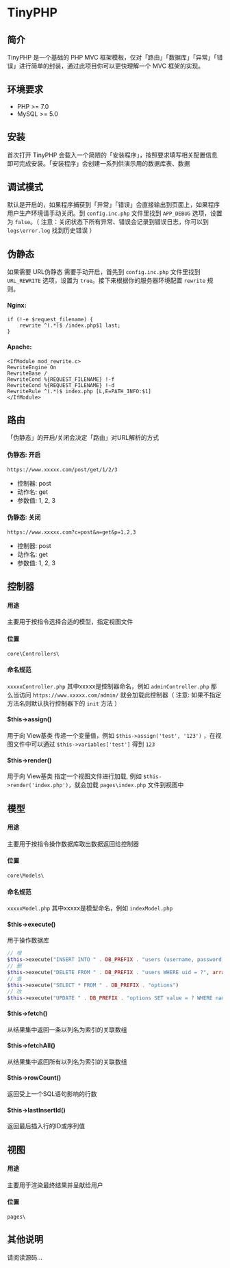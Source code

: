 # TinyPHP

## 简介

TinyPHP 是一个基础的 PHP MVC 框架模板，仅对「路由」「数据库」「异常」「错误」进行简单的封装，通过此项目你可以更快理解一个 MVC 框架的实现。

## 环境要求

- PHP >= 7.0
- MySQL >= 5.0

## 安装

首次打开 TinyPHP 会载入一个简陋的「安装程序」，按照要求填写相关配置信息即可完成安装。「安装程序」会创建一系列供演示用的数据库表、数据

## 调试模式

默认是开启的，如果程序捕获到「异常」「错误」会直接输出到页面上，如果程序用户生产环境请手动关闭。到 `config.inc.php` 文件里找到 `APP_DEBUG` 选项，设置为 `false`。（ 注意：关闭状态下所有异常、错误会记录到错误日志，你可以到 `logs\error.log` 找到历史错误 ）

## 伪静态

如果需要 URL伪静态 需要手动开启，首先到 `config.inc.php` 文件里找到 `URL_REWRITE` 选项，设置为 `true`。接下来根据你的服务器环境配置 `rewrite` 规则。

#### Nginx:
```
if (!-e $request_filename) {
    rewrite ^(.*)$ /index.php$1 last;
}
```

#### Apache:
```
<IfModule mod_rewrite.c>
RewriteEngine On
RewriteBase /
RewriteCond %{REQUEST_FILENAME} !-f
RewriteCond %{REQUEST_FILENAME} !-d
RewriteRule ^(.*)$ index.php [L,E=PATH_INFO:$1]
</IfModule>
```

## 路由

「伪静态」的开启/关闭会决定「路由」对URL解析的方式

#### 伪静态: 开启

`https://www.xxxxx.com/post/get/1/2/3`

- 控制器: post
- 动作名: get
- 参数值: 1, 2, 3

#### 伪静态: 关闭

`https://www.xxxxx.com?c=post&a=get&p=1,2,3`

- 控制器: post
- 动作名: get
- 参数值: 1, 2, 3

## 控制器

#### 用途

主要用于按指令选择合适的模型，指定视图文件

#### 位置

`core\Controllers\`

#### 命名规范

`xxxxxController.php` 其中xxxxx是控制器命名，例如 `adminController.php` 那么当访问 `https://www.xxxxx.com/admin/` 就会加载此控制器（ 注意: 如果不指定方法名则默认执行控制器下的 `init` 方法 ）

#### $this->assign()

用于向 View基类 传递一个变量值，例如 `$this->assign('test', '123')` ，在视图文件中可以通过 `$this->variables['test']` 得到 `123`

#### $this->render()

用于向 View基类 指定一个视图文件进行加载, 例如 `$this->render('index.php')`，就会加载 `pages\index.php` 文件到视图中

## 模型

#### 用途

主要用于按指令操作数据库取出数据返回给控制器

#### 位置

`core\Models\`

#### 命名规范

`xxxxxModel.php` 其中xxxxx是模型命名，例如 `indexModel.php`

#### $this->execute()

用于操作数据库

```php
// 增
$this->execute("INSERT INTO " . DB_PREFIX . "users (username, password) VALUES (?, ?)", array($username, $password));
// 删
$this->execute("DELETE FROM " . DB_PREFIX . "users WHERE uid = ?", array($uid));
// 查
$this->execute("SELECT * FROM " . DB_PREFIX . "options")
// 改
$this->execute("UPDATE " . DB_PREFIX . "options SET value = ? WHERE name = ?", array($value, $name));
```

#### $this->fetch()

从结果集中返回一条以列名为索引的关联数组

#### $this->fetchAll()

从结果集中返回所有以列名为索引的关联数组

#### $this->rowCount()

返回受上一个SQL语句影响的行数

#### $this->lastInsertId()

返回最后插入行的ID或序列值

## 视图

#### 用途

主要用于渲染最终结果并呈献给用户

#### 位置

`pages\`

## 其他说明

请阅读源码...
